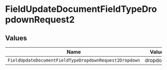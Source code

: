 # FieldUpdateDocumentFieldTypeDropdownRequest2


## Values

| Name                                                   | Value                                                  |
| ------------------------------------------------------ | ------------------------------------------------------ |
| `FieldUpdateDocumentFieldTypeDropdownRequest2Dropdown` | dropdown                                               |